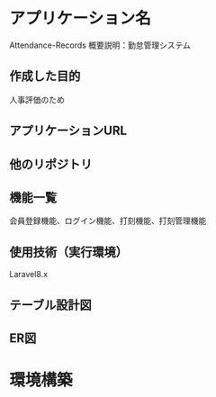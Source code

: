 # アプリケーション名
Attendance-Records
概要説明：勤怠管理システム

## 作成した目的
人事評価のため

## アプリケーションURL

## 他のリポジトリ

## 機能一覧
会員登録機能、ログイン機能、打刻機能、打刻管理機能

## 使用技術（実行環境）
Laravel8.x

## テーブル設計図

## ER図

# 環境構築
